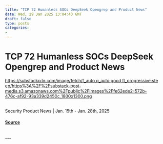 ```yaml
---
title: "TCP 72 Humanless SOCs DeepSeek Opengrep and Product News"
date: Wed, 29 Jan 2025 13:04:43 GMT
draft: false
type: posts
categories: 
- 
---
```

# TCP 72 Humanless SOCs DeepSeek Opengrep and Product News
https://substackcdn.com/image/fetch/f_auto,q_auto:good,fl_progressive:steep/https%3A%2F%2Fsubstack-post-media.s3.amazonaws.com%2Fpublic%2Fimages%2Ffe62ede2-572b-476c-af92-93a339d2450c_1800x1300.png
<br/>

<br/>
Security Product News | Jan. 15th - Jan. 28th, 2025

#### [Source](https://www.cybersecuritypulse.net/p/tcp-72-humanless-socs-deepseek-opengrep)

<br/>
---
